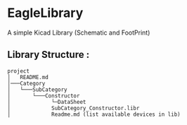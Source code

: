 # EagleLibrary

A simple Kicad Library (Schematic and FootPrint)

## Library Structure :
```
project
│   README.md       
│───Category
│   └───SubCategory
│       └───Constructor
│   	      └─DataSheet
│             SubCategory_Constructor.libr
│             Readme.md (list available devices in lib)

```
